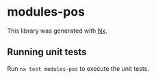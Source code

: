# modules-pos

This library was generated with [Nx](https://nx.dev).

## Running unit tests

Run `nx test modules-pos` to execute the unit tests.
